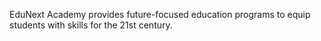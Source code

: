 EduNext Academy provides future-focused education programs to equip students with skills for the 21st century.

